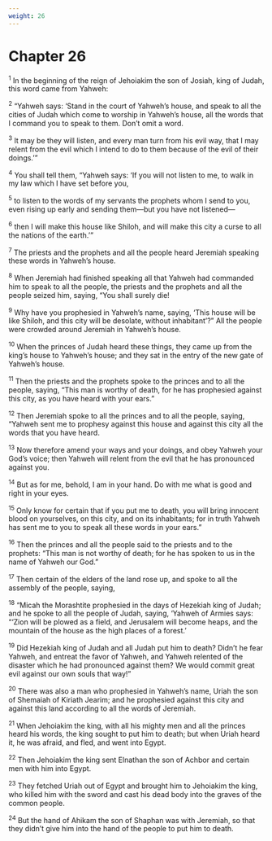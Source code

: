 ```yaml
---
weight: 26
---
```


# Chapter 26

<sup>1</sup> In the beginning of the reign of Jehoiakim the son of Josiah, king of Judah, this word came from Yahweh: 

<sup>2</sup> “Yahweh says: ‘Stand in the court of Yahweh’s house, and speak to all the cities of Judah which come to worship in Yahweh’s house, all the words that I command you to speak to them. Don’t omit a word. 

<sup>3</sup> It may be they will listen, and every man turn from his evil way, that I may relent from the evil which I intend to do to them because of the evil of their doings.’” 

<sup>4</sup> You shall tell them, “Yahweh says: ‘If you will not listen to me, to walk in my law which I have set before you, 

<sup>5</sup> to listen to the words of my servants the prophets whom I send to you, even rising up early and sending them—but you have not listened— 

<sup>6</sup> then I will make this house like Shiloh, and will make this city a curse to all the nations of the earth.’” 

<sup>7</sup> The priests and the prophets and all the people heard Jeremiah speaking these words in Yahweh’s house. 

<sup>8</sup> When Jeremiah had finished speaking all that Yahweh had commanded him to speak to all the people, the priests and the prophets and all the people seized him, saying, “You shall surely die! 

<sup>9</sup> Why have you prophesied in Yahweh’s name, saying, ‘This house will be like Shiloh, and this city will be desolate, without inhabitant’?” All the people were crowded around Jeremiah in Yahweh’s house. 

<sup>10</sup> When the princes of Judah heard these things, they came up from the king’s house to Yahweh’s house; and they sat in the entry of the new gate of Yahweh’s house. 

<sup>11</sup> Then the priests and the prophets spoke to the princes and to all the people, saying, “This man is worthy of death, for he has prophesied against this city, as you have heard with your ears.” 

<sup>12</sup> Then Jeremiah spoke to all the princes and to all the people, saying, “Yahweh sent me to prophesy against this house and against this city all the words that you have heard. 

<sup>13</sup> Now therefore amend your ways and your doings, and obey Yahweh your God’s voice; then Yahweh will relent from the evil that he has pronounced against you. 

<sup>14</sup> But as for me, behold, I am in your hand. Do with me what is good and right in your eyes. 

<sup>15</sup> Only know for certain that if you put me to death, you will bring innocent blood on yourselves, on this city, and on its inhabitants; for in truth Yahweh has sent me to you to speak all these words in your ears.” 

<sup>16</sup> Then the princes and all the people said to the priests and to the prophets: “This man is not worthy of death; for he has spoken to us in the name of Yahweh our God.” 

<sup>17</sup> Then certain of the elders of the land rose up, and spoke to all the assembly of the people, saying, 

<sup>18</sup> “Micah the Morashtite prophesied in the days of Hezekiah king of Judah; and he spoke to all the people of Judah, saying, ‘Yahweh of Armies says: “‘Zion will be plowed as a field, and Jerusalem will become heaps, and the mountain of the house as the high places of a forest.’ 

<sup>19</sup> Did Hezekiah king of Judah and all Judah put him to death? Didn’t he fear Yahweh, and entreat the favor of Yahweh, and Yahweh relented of the disaster which he had pronounced against them? We would commit great evil against our own souls that way!” 

<sup>20</sup> There was also a man who prophesied in Yahweh’s name, Uriah the son of Shemaiah of Kiriath Jearim; and he prophesied against this city and against this land according to all the words of Jeremiah. 

<sup>21</sup> When Jehoiakim the king, with all his mighty men and all the princes heard his words, the king sought to put him to death; but when Uriah heard it, he was afraid, and fled, and went into Egypt. 

<sup>22</sup> Then Jehoiakim the king sent Elnathan the son of Achbor and certain men with him into Egypt. 

<sup>23</sup> They fetched Uriah out of Egypt and brought him to Jehoiakim the king, who killed him with the sword and cast his dead body into the graves of the common people. 

<sup>24</sup> But the hand of Ahikam the son of Shaphan was with Jeremiah, so that they didn’t give him into the hand of the people to put him to death. 



